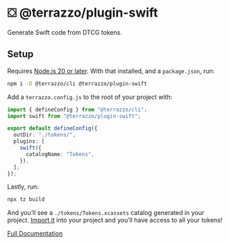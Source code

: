 # ⛋ @terrazzo/plugin-swift

Generate Swift code from DTCG tokens.

## Setup

Requires [Node.js 20 or later](https://nodejs.org). With that installed, and a `package.json`, run:

```sh
npm i -D @terrazzo/cli @terrazzo/plugin-swift
```

Add a `terrazzo.config.js` to the root of your project with:

```ts
import { defineConfig } from "@terrazzo/cli";
import swift from "@terrazzo/plugin-swift";

export default defineConfig({
  outDir: "./tokens/",
  plugins: [
    swift({
      catalogName: "Tokens",
    }),
  ],
});
```

Lastly, run:

```sh
npx tz build
```

And you’ll see a `./tokens/Tokens.xcassets` catalog generated in your project. [Import it](https://developer.apple.com/documentation/xcode/managing-assets-with-asset-catalogs) into your project and you’ll have access to all your tokens!

[Full Documentation](https://terrazzo.app/docs/integrations/swift)
